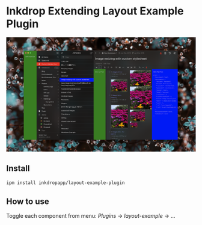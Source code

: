 Inkdrop Extending Layout Example Plugin
=======================================

![Screenshot](https://raw.githubusercontent.com/inkdropapp/layout-example-plugin/master/images/screenshot.png)

## Install

```shell
ipm install inkdropapp/layout-example-plugin
```

## How to use

Toggle each component from menu: *Plugins* -> *layout-example* -> ...

